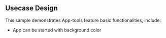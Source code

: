 ## Usecase Design

This sample demonstrates App-tools feature basic functionalities, include:

* App can be started with background color
